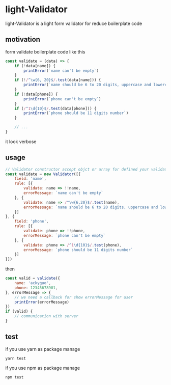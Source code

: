 # light-Validator
light-Validator is a light form validator for reduce boilerplate code 

## motivation
form validate boilerplate code like this

```js
const validate = (data) => {
    if (!data[name]) {
        printError(`name can't be empty`)
    }
    if (!/^\w{6, 20}$/.test(data[name])) {
        printError(`name should be 6 to 20 digits, uppercase and lowercase letters, underlined`)
    }
    if (!data[phone]) {
        printError(`phone can't be empty`)
    }
    if (/^1\d{10}$/.test(data[phone])) {
        printError(`phone should be 11 digits number`)
    }

    // ...
}
```

it look verbose

## usage
```js
// Validator constructor accept objct or array for defined your validate rule
const validate = new Validator([{
    field: 'name',
    rule: [{
        validate: name => !!name,
        errorMessage: `name can't be empty`
    }, {
        validate: name => /^\w{6,20}$/.test(name),
        errorMessage: `name should be 6 to 20 digits, uppercase and lowercase letters, underlined`
    }]
}, {
    field: 'phone',
    rule: [{
        validate: phone => !!phone,
        errorMessage: `phone can't be empty`
    }, {
        validate: phone => /^1\d{10}$/.test(phone),
        errorMessage: `phone should be 11 digits number`
    }]
}])
```

then 

```js
const valid = validate({
    name: 'ackyguo',
    phone: 12345678901,
}, errorMessage => {
    // we need a callback for show errorMessage for user
    printError(errorMessage)
})
if (valid) {
    // communication with server
}
```

## test 
if you use yarn as package manage

```shell
yarn test
```

if you use npm as package manage

```shell
npm test
```